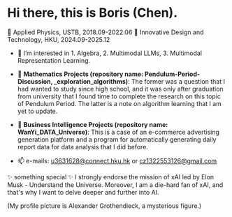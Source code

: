 # Hi there, this is Boris (Chen).
👋 Applied Physics, USTB, 2018.09-2022.06
👋 Innovative Design and Technology, HKU, 2024.09-2025.12

- 👀 $\text{I’m interested in 1. Algebra, 2. Multimodal LLMs, 3. Multimodal Representation Learning.}$

- 🚀 **Mathematics Projects (repository name: Pendulum-Period-Discussion, _exploration_algorithms)**: The former was a question that I had wanted to study since high school, and it was only after graduation from university that I found time to complete the research on this topic of Pendulum Period. The latter is a note on algorithm learning that I am yet to update.

- 🚀 **Business Intelligence Projects (repository name: WanYi_DATA_Universe)**: This is a case of an e-commerce advertising generation platform and a program for automatically generating daily report data for data analysis that I did before.

- 📫 e-mails: u3631628@connect.hku.hk or cz1322553126@gmail.com


✨ something special ✨ I strongly endorse the mission of xAI led by Elon Musk - Understand the Universe. Moreover, I am a die-hard fan of xAI, and that's why I want to delve deeper and further into AI.

(My profile picture is Alexander Grothendieck, a mysterious figure.)
<!---
Boris-Jobs/Boris-Jobs is a ✨ special ✨ repository because its `README.md` (this file) appears on your GitHub profile.
You can click the Preview link to take a look at your changes.
--->





